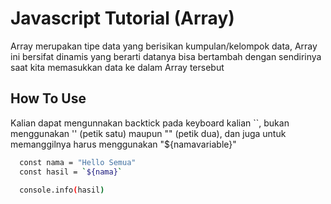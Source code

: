 # Javascript Tutorial (Array)

Array merupakan tipe data yang berisikan kumpulan/kelompok data, Array ini bersifat dinamis yang berarti datanya bisa bertambah dengan sendirinya saat kita memasukkan data ke dalam Array tersebut

## How To Use

Kalian dapat mengunnakan backtick pada keyboard kalian ``, bukan menggunakan '' (petik satu) maupun "" (petik dua), dan juga untuk memanggilnya harus menggunakan "${namavariable}"

```bash
  const nama = "Hello Semua"
  const hasil = `${nama}`

  console.info(hasil)
```
